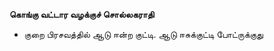 **கொங்கு வட்டார வழக்குச் சொல்லகராதி**
- குறை பிரசவத்தில் ஆடு ஈன்ற குட்டி. ஆடு ஈசுக்குட்டி போட்ருக்குது

